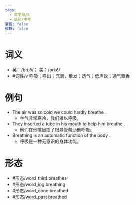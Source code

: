 ```yaml
---
tags:
  - 首字母/B
  - 级别/中考
掌握: false
模糊: false
---
```

# 词义
- 英：/briːð/； 美：/briːð/
- #词性/v  呼吸；呼出；充满，散发；透气；低声说；通气飘香
# 例句
- The air was so cold we could hardly breathe .
	- 空气非常寒冷，我们难以呼吸。
- They inserted a tube in his mouth to help him breathe .
	- 他们在他嘴里插了根导管帮助他呼吸。
- Breathing is an automatic function of the body .
	- 呼吸是一种无意识的身体功能。
# 形态
- #形态/word_third breathes
- #形态/word_ing breathing
- #形态/word_done breathed
- #形态/word_past breathed
